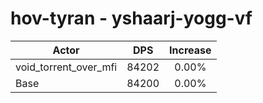 # hov-tyran - yshaarj-yogg-vf
| Actor | DPS | Increase |
|---|:---:|:---:|
|void_torrent_over_mfi|84202|0.00%|
|Base|84200|0.00%|
